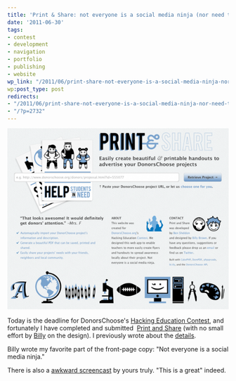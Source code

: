 ```yaml
---
title: 'Print & Share: not everyone is a social media ninja (nor need they be)'
date: '2011-06-30'
tags:
- contest
- development
- navigation
- portfolio
- publishing
- website
wp_link: "/2011/06/print-share-not-everyone-is-a-social-media-ninja-nor-need-they-be/"
wp:post_type: post
redirects:
- "/2011/06/print-share-not-everyone-is-a-social-media-ninja-nor-need-they-be/"
- "/?p=2732"
---
```


[ ![](2011-06-30-Print-Share-not-everyone-is-a-social-media-ninja-nor-need-they-be/DonorsChoose-Print-and-Share-600x491.png "DonorsChoose Print and Share") ](2011-06-30-Print-Share-not-everyone-is-a-social-media-ninja-nor-need-they-be/DonorsChoose-Print-and-Share.png)

Today is the deadline for DonorsChoose's [Hacking Education Contest](http://www.donorschoose.org/hacking-education), and fortunately I have completed and submitted  [Print and Share](http://printandshare.org) (with no small effort by [Billy](http://b.illbrown.com) on the design). I previously wrote about the [details](http://www.island94.org/2011/06/data-driven-content-first-design/).

Billy wrote my favorite part of the front-page copy: "Not everyone is a social media ninja."

There is also a [awkward screencast](http://www.youtube.com/watch?v=hWnwdAc2D2k) by yours truly. "This is a great" indeed.
